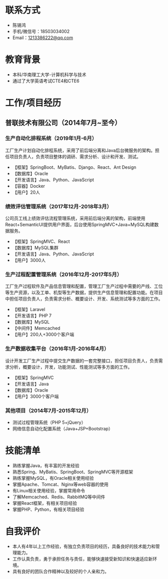 
# 联系方式
- 陈锡鸿
- 手机/微信号：18503034002
- Email：1213386222@qq.com

# 教育背景

- 本科/华南理工大学-计算机科学与技术
- 通过了大学英语考试CTE4和CTE6

# 工作/项目经历
## 普联技术有限公司（2014年7月~至今）

### 生产自动化排程系统（2019年1月-6月）
工厂生产计划自动化排程系统，采用了前后端分离和Java后台微服务的架构。担任项目负责人，负责项目整体的调研、需求分析、设计和开发、测试。
- 【框架】SpringBoot、MyBatis、Django、React、Ant Design
- 【数据库】Oracle
- 【开发语言】Java、Python、JavaScript
- 【容器】Docker
- 【用户】20人

### 绩效评估管理系统（2017年12月-2018年3月）
公司员工线上绩效评估流程管理系统，采用前后端分离的架构，前端使用React+SemanticUI提供用户界面，后台使用SpringMVC+Java+MySQL构建数据服务。
- 【框架】SpringMVC、React
- 【数据库】MySQL集群
- 【开发语言】Java、Python、JavaScript
- 【用户】3000人

### 生产过程配置管理系统（2016年12月-2017年5月）
工厂生产过程软件及产品信息管理和配置，管理工厂生产过程中需要的产线、工位等生产资源，以及工单、机型等生产数据，提供生产信息管理和配置功能。在项目中担任项目负责人，负责需求分析、概要设计、开发、系统测试等多方面的工作。
- 【框架】Laravel
- 【开发语言】PHP 7
- 【数据库】MySQL
- 【中间件】Memcached
- 【用户】200人+3000个客户端

### 生产数据收集平台（2016年1月-2016年4月）
设计开发工厂生产过程中提交生产数据的一套完整接口，担任项目负责人，负责需求分析，概要设计，开发，功能测试、性能测试等多方面的工作。
- 【框架】SpringMVC
- 【开发语言】Java
- 【数据库】Oracle
- 【用户】3000个客户端

### 其他项目（2014年7月-2015年12月）
- 测试过程管理系统（PHP 5+jQuery）
- 网络信息自动化配置系统（Java+JSP+Bootstrap）

# 技能清单
- 熟练掌握Java，有丰富的开发经验
- 熟悉Spring、MyBatis、SpringBoot、SpringMVC等开源框架
- 熟练掌握MySQL，有Oracle相关使用经验
- 掌握Apache、Tomcat、Nginx等web容器的使用
- 有Linux相关使用经验，掌握常用命令
- 了解Memcached、Redis、RabbitMQ等中间件
- 掌握React框架，有相关项目经验
- 掌握PHP、Python，有相关项目经验


# 自我评价
- 本人有4年以上工作经验，有独立负责项目的经历，具备良好的技术能力和管理能力。
- 工作认真负责，勇于承担任务与责任，能够快速接受新知识和快速适应新环境。
- 具有良好的团队合作精神以及较好的个人亲和力。
